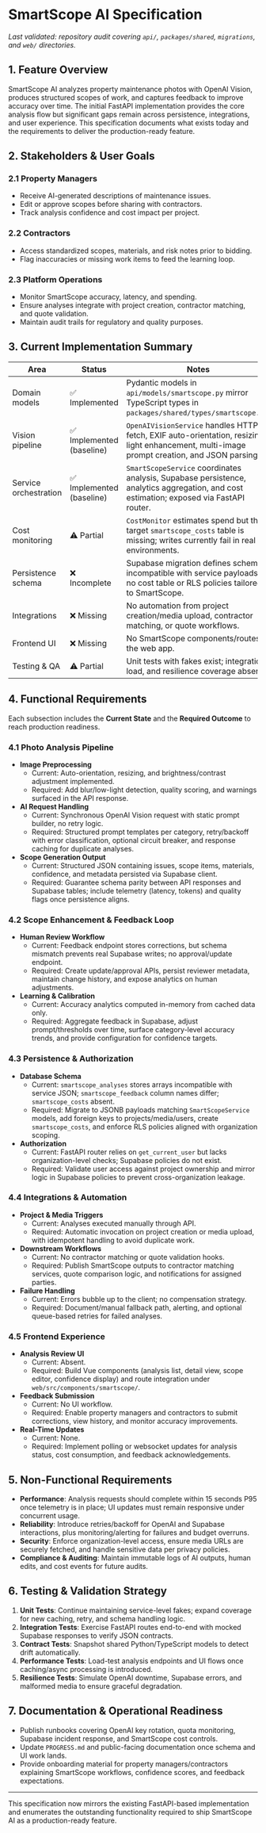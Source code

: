 # SmartScope AI Specification

_Last validated: repository audit covering `api/`, `packages/shared`, `migrations`, and `web/` directories._

## 1. Feature Overview
SmartScope AI analyzes property maintenance photos with OpenAI Vision, produces structured scopes of work, and captures feedback to improve accuracy over time. The initial FastAPI implementation provides the core analysis flow but significant gaps remain across persistence, integrations, and user experience. This specification documents what exists today and the requirements to deliver the production-ready feature.

## 2. Stakeholders & User Goals

### 2.1 Property Managers
- Receive AI-generated descriptions of maintenance issues.
- Edit or approve scopes before sharing with contractors.
- Track analysis confidence and cost impact per project.

### 2.2 Contractors
- Access standardized scopes, materials, and risk notes prior to bidding.
- Flag inaccuracies or missing work items to feed the learning loop.

### 2.3 Platform Operations
- Monitor SmartScope accuracy, latency, and spending.
- Ensure analyses integrate with project creation, contractor matching, and quote validation.
- Maintain audit trails for regulatory and quality purposes.

## 3. Current Implementation Summary
| Area | Status | Notes |
|------|--------|-------|
| Domain models | ✅ Implemented | Pydantic models in `api/models/smartscope.py` mirror TypeScript types in `packages/shared/types/smartscope.ts`.
| Vision pipeline | ✅ Implemented (baseline) | `OpenAIVisionService` handles HTTP fetch, EXIF auto-orientation, resizing, light enhancement, multi-image prompt creation, and JSON parsing.
| Service orchestration | ✅ Implemented (baseline) | `SmartScopeService` coordinates analysis, Supabase persistence, analytics aggregation, and cost estimation; exposed via FastAPI router.
| Cost monitoring | ⚠️ Partial | `CostMonitor` estimates spend but the target `smartscope_costs` table is missing; writes currently fail in real environments.
| Persistence schema | ❌ Incomplete | Supabase migration defines schemas incompatible with service payloads; no cost table or RLS policies tailored to SmartScope.
| Integrations | ❌ Missing | No automation from project creation/media upload, contractor matching, or quote workflows.
| Frontend UI | ❌ Missing | No SmartScope components/routes in the web app.
| Testing & QA | ⚠️ Partial | Unit tests with fakes exist; integration, load, and resilience coverage absent.

## 4. Functional Requirements
Each subsection includes the **Current State** and the **Required Outcome** to reach production readiness.

### 4.1 Photo Analysis Pipeline
- **Image Preprocessing**
  - Current: Auto-orientation, resizing, and brightness/contrast adjustment implemented.
  - Required: Add blur/low-light detection, quality scoring, and warnings surfaced in the API response.
- **AI Request Handling**
  - Current: Synchronous OpenAI Vision request with static prompt builder, no retry logic.
  - Required: Structured prompt templates per category, retry/backoff with error classification, optional circuit breaker, and response caching for duplicate analyses.
- **Scope Generation Output**
  - Current: Structured JSON containing issues, scope items, materials, confidence, and metadata persisted via Supabase client.
  - Required: Guarantee schema parity between API responses and Supabase tables; include telemetry (latency, tokens) and quality flags once persistence aligns.

### 4.2 Scope Enhancement & Feedback Loop
- **Human Review Workflow**
  - Current: Feedback endpoint stores corrections, but schema mismatch prevents real Supabase writes; no approval/update endpoint.
  - Required: Create update/approval APIs, persist reviewer metadata, maintain change history, and expose analytics on human adjustments.
- **Learning & Calibration**
  - Current: Accuracy analytics computed in-memory from cached data only.
  - Required: Aggregate feedback in Supabase, adjust prompt/thresholds over time, surface category-level accuracy trends, and provide configuration for confidence targets.

### 4.3 Persistence & Authorization
- **Database Schema**
  - Current: `smartscope_analyses` stores arrays incompatible with service JSON; `smartscope_feedback` column names differ; `smartscope_costs` absent.
  - Required: Migrate to JSONB payloads matching `SmartScopeService` models, add foreign keys to projects/media/users, create `smartscope_costs`, and enforce RLS policies aligned with organization scoping.
- **Authorization**
  - Current: FastAPI router relies on `get_current_user` but lacks organization-level checks; Supabase policies do not exist.
  - Required: Validate user access against project ownership and mirror logic in Supabase policies to prevent cross-organization leakage.

### 4.4 Integrations & Automation
- **Project & Media Triggers**
  - Current: Analyses executed manually through API.
  - Required: Automatic invocation on project creation or media upload, with idempotent handling to avoid duplicate work.
- **Downstream Workflows**
  - Current: No contractor matching or quote validation hooks.
  - Required: Publish SmartScope outputs to contractor matching services, quote comparison logic, and notifications for assigned parties.
- **Failure Handling**
  - Current: Errors bubble up to the client; no compensation strategy.
  - Required: Document/manual fallback path, alerting, and optional queue-based retries for failed analyses.

### 4.5 Frontend Experience
- **Analysis Review UI**
  - Current: Absent.
  - Required: Build Vue components (analysis list, detail view, scope editor, confidence display) and route integration under `web/src/components/smartscope/`.
- **Feedback Submission**
  - Current: No UI workflow.
  - Required: Enable property managers and contractors to submit corrections, view history, and monitor accuracy improvements.
- **Real-Time Updates**
  - Current: None.
  - Required: Implement polling or websocket updates for analysis status, cost consumption, and feedback acknowledgements.

## 5. Non-Functional Requirements
- **Performance**: Analysis requests should complete within 15 seconds P95 once telemetry is in place; UI updates must remain responsive under concurrent usage.
- **Reliability**: Introduce retries/backoff for OpenAI and Supabase interactions, plus monitoring/alerting for failures and budget overruns.
- **Security**: Enforce organization-level access, ensure media URLs are securely fetched, and handle sensitive data per privacy policies.
- **Compliance & Auditing**: Maintain immutable logs of AI outputs, human edits, and cost events for future audits.

## 6. Testing & Validation Strategy
1. **Unit Tests**: Continue maintaining service-level fakes; expand coverage for new caching, retry, and schema handling logic.
2. **Integration Tests**: Exercise FastAPI routes end-to-end with mocked Supabase responses to verify JSON contracts.
3. **Contract Tests**: Snapshot shared Python/TypeScript models to detect drift automatically.
4. **Performance Tests**: Load-test analysis endpoints and UI flows once caching/async processing is introduced.
5. **Resilience Tests**: Simulate OpenAI downtime, Supabase errors, and malformed media to ensure graceful degradation.

## 7. Documentation & Operational Readiness
- Publish runbooks covering OpenAI key rotation, quota monitoring, Supabase incident response, and SmartScope cost controls.
- Update `PROGRESS.md` and public-facing documentation once schema and UI work lands.
- Provide onboarding material for property managers/contractors explaining SmartScope workflows, confidence scores, and feedback expectations.

---
This specification now mirrors the existing FastAPI-based implementation and enumerates the outstanding functionality required to ship SmartScope AI as a production-ready feature.
